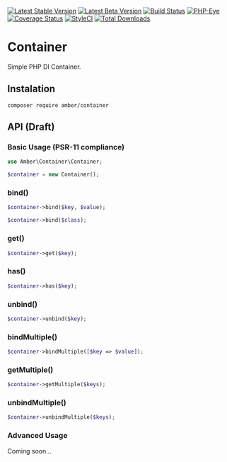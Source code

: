 [![Latest Stable Version](https://poser.pugx.org/amber/container/v/stable.png)](https://packagist.org/packages/amber/container)
[![Latest Beta Version](https://img.shields.io/packagist/vpre/amber/container.svg)](https://packagist.org/packages/amber/container)
[![Build Status](https://travis-ci.org/systemson/container.svg?branch=master)](https://travis-ci.org/systemson/container)
[![PHP-Eye](https://php-eye.com/badge/amber/container/tested.svg?style=flat)](https://php-eye.com/package/amber/container)
[![Coverage Status](https://coveralls.io/repos/github/systemson/container/badge.svg?branch=master)](https://coveralls.io/github/systemson/container?branch=master)
[![StyleCI](https://styleci.io/repos/126626182/shield?branch=master)](https://styleci.io/repos/126626182)
[![Total Downloads](https://poser.pugx.org/amber/container/downloads.png)](https://packagist.org/packages/amber/container)


# Container
Simple PHP DI Container.

## Instalation

```
composer require amber/container
```

## API (Draft)

### Basic Usage (PSR-11 compliance)

```php
use Amber\Container\Container;

$container = new Container();
```

### bind()

```php
$container->bind($key, $value);
```

```php
$container->bind($class);
```

### get()

```php
$container->get($key);
```

### has()

```php
$container->has($key);
```

### unbind()

```php
$container->unbind($key);
```

### bindMultiple()

```php
$container->bindMultiple([$key => $value]);
```

### getMultiple()

```php
$container->getMultiple($keys);
```

### unbindMultiple()

```php
$container->unbindMultiple($keys);
```

### Advanced Usage
Coming soon...
